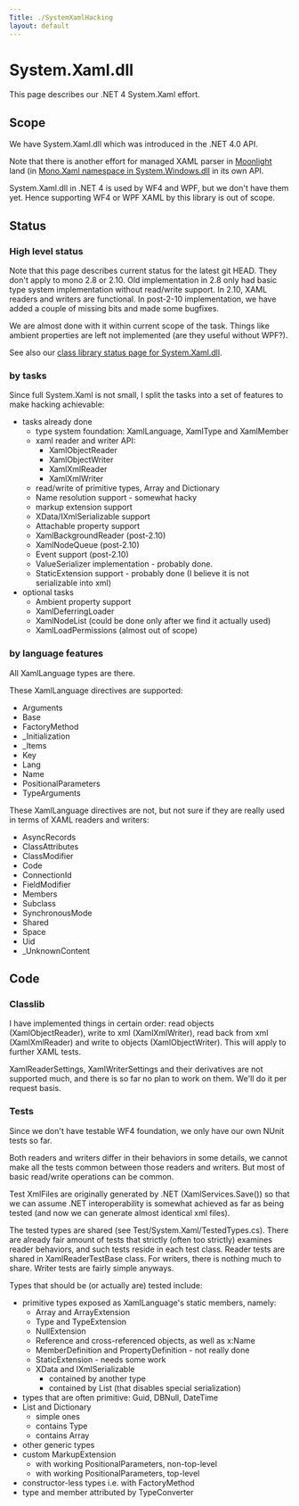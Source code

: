 ```yaml
---
Title: ./SystemXamlHacking
layout: default
---
```


System.Xaml.dll
===============

This page describes our .NET 4 System.Xaml effort.

Scope
-----

We have System.Xaml.dll which was introduced in the .NET 4.0 API.

Note that there is another effort for managed XAML parser in
[Moonlight]({{site.url}}/Moonlight "wikilink") land (in [Mono.Xaml namespace in
System.Windows.dll](http://github.com/mono/moon/tree/master/class/System.Windows/Mono.Xaml/)
in its own API.

System.Xaml.dll in .NET 4 is used by WF4 and WPF, but we don't have them
yet. Hence supporting WF4 or WPF XAML by this library is out of scope.

Status
------

### High level status

Note that this page describes current status for the latest git HEAD.
They don't apply to mono 2.8 or 2.10. Old implementation in 2.8 only had
basic type system implementation without read/write support. In 2.10,
XAML readers and writers are functional. In post-2-10 implementation, we
have added a couple of missing bits and made some bugfixes.

We are almost done with it within current scope of the task. Things like
ambient properties are left not implemented (are they useful without
WPF?).

See also our [class library status page for
System.Xaml.dll](http://go-mono.com/status/status.aspx?reference=4.0&profile=4.0&assembly=System.Xaml).

### by tasks

Since full System.Xaml is not small, I split the tasks into a set of
features to make hacking achievable:

-   tasks already done
    -   type system foundation: XamlLanguage, XamlType and XamlMember
    -   xaml reader and writer API:
        -   XamlObjectReader
        -   XamlObjectWriter
        -   XamlXmlReader
        -   XamlXmlWriter
    -   read/write of primitive types, Array and Dictionary
    -   Name resolution support - somewhat hacky
    -   markup extension support
    -   XData/IXmlSerializable support
    -   Attachable property support
    -   XamlBackgroundReader (post-2.10)
    -   XamlNodeQueue (post-2.10)
    -   Event support (post-2.10)
    -   ValueSerializer implementation - probably done.
    -   StaticExtension support - probably done (I believe it is not
        serializable into xml)
-   optional tasks
    -   Ambient property support
    -   XamlDeferringLoader
    -   XamlNodeList (could be done only after we find it actually used)
    -   XamlLoadPermissions (almost out of scope)

### by language features

All XamlLanguage types are there.

These XamlLanguage directives are supported:

-   Arguments
-   Base
-   FactoryMethod
-   \_Initialization
-   \_Items
-   Key
-   Lang
-   Name
-   PositionalParameters
-   TypeArguments

These XamlLanguage directives are not, but not sure if they are really
used in terms of XAML readers and writers:

-   AsyncRecords
-   ClassAttributes
-   ClassModifier
-   Code
-   ConnectionId
-   FieldModifier
-   Members
-   Subclass
-   SynchronousMode
-   Shared
-   Space
-   Uid
-   \_UnknownContent

Code
----

### Classlib

I have implemented things in certain order: read objects
(XamlObjectReader), write to xml (XamlXmlWriter), read back from xml
(XamlXmlReader) and write to objects (XamlObjectWriter). This will apply
to further XAML tests.

XamlReaderSettings, XamlWriterSettings and their derivatives are not
supported much, and there is so far no plan to work on them. We'll do it
per request basis.

### Tests

Since we don't have testable WF4 foundation, we only have our own NUnit
tests so far.

Both readers and writers differ in their behaviors in some details, we
cannot make all the tests common between those readers and writers. But
most of basic read/write operations can be common.

Test XmlFiles are originally generated by .NET (XamlServices.Save()) so
that we can assume .NET interoperability is somewhat achieved as far as
being tested (and now we can generate almost identical xml files).

The tested types are shared (see Test/System.Xaml/TestedTypes.cs). There
are already fair amount of tests that strictly (often too strictly)
examines reader behaviors, and such tests reside in each test class.
Reader tests are shared in XamlReaderTestBase class. For writers, there
is nothing much to share. Writer tests are fairly simple anyways.

Types that should be (or actually are) tested include:

-   primitive types exposed as XamlLanguage's static members, namely:
    -   Array and ArrayExtension
    -   Type and TypeExtension
    -   NullExtension
    -   Reference and cross-referenced objects, as well as x:Name
    -   MemberDefinition and PropertyDefinition - not really done
    -   StaticExtension - needs some work
    -   XData and IXmlSerializable
        -   contained by another type
        -   contained by List (that disables special serialization)
-   types that are often primitive: Guid, DBNull, DateTime
-   List and Dictionary
    -   simple ones
    -   contains Type
    -   contains Array
-   other generic types
-   custom MarkupExtension
    -   with working PositionalParameters, non-top-level
    -   with working PositionalParameters, top-level
-   constructor-less types i.e. with FactoryMethod
-   type and member attributed by TypeConverter
